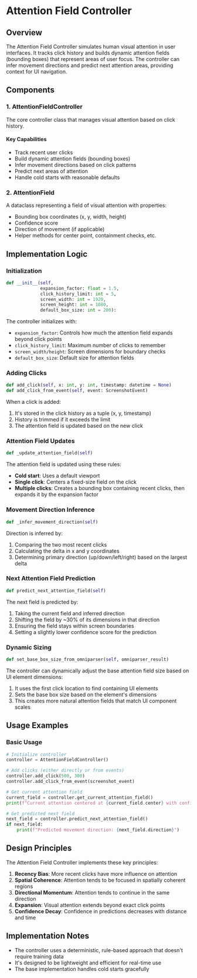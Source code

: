 # Attention Field Controller

## Overview

The Attention Field Controller simulates human visual attention in user interfaces. It tracks click history and builds dynamic attention fields (bounding boxes) that represent areas of user focus. The controller can infer movement directions and predict next attention areas, providing context for UI navigation.

## Components

### 1. AttentionFieldController

The core controller class that manages visual attention based on click history.

#### Key Capabilities

- Track recent user clicks
- Build dynamic attention fields (bounding boxes)
- Infer movement directions based on click patterns
- Predict next areas of attention
- Handle cold starts with reasonable defaults

### 2. AttentionField

A dataclass representing a field of visual attention with properties:

- Bounding box coordinates (x, y, width, height)
- Confidence score
- Direction of movement (if applicable)
- Helper methods for center point, containment checks, etc.

## Implementation Logic

### Initialization

```python
def __init__(self, 
             expansion_factor: float = 1.5, 
             click_history_limit: int = 5,
             screen_width: int = 1920, 
             screen_height: int = 1080,
             default_box_size: int = 200):
```

The controller initializes with:
- `expansion_factor`: Controls how much the attention field expands beyond click points
- `click_history_limit`: Maximum number of clicks to remember
- `screen_width/height`: Screen dimensions for boundary checks
- `default_box_size`: Default size for attention fields

### Adding Clicks

```python
def add_click(self, x: int, y: int, timestamp: datetime = None)
def add_click_from_event(self, event: ScreenshotEvent)
```

When a click is added:
1. It's stored in the click history as a tuple (x, y, timestamp)
2. History is trimmed if it exceeds the limit
3. The attention field is updated based on the new click

### Attention Field Updates

```python
def _update_attention_field(self)
```

The attention field is updated using these rules:
- **Cold start**: Uses a default viewport
- **Single click**: Centers a fixed-size field on the click
- **Multiple clicks**: Creates a bounding box containing recent clicks, then expands it by the expansion factor

### Movement Direction Inference

```python
def _infer_movement_direction(self)
```

Direction is inferred by:
1. Comparing the two most recent clicks
2. Calculating the delta in x and y coordinates
3. Determining primary direction (up/down/left/right) based on the largest delta

### Next Attention Field Prediction

```python
def predict_next_attention_field(self)
```

The next field is predicted by:
1. Taking the current field and inferred direction
2. Shifting the field by ~30% of its dimensions in that direction
3. Ensuring the field stays within screen boundaries
4. Setting a slightly lower confidence score for the prediction

### Dynamic Sizing

```python
def set_base_box_size_from_omniparser(self, omniparser_result)
```

The controller can dynamically adjust the base attention field size based on UI element dimensions:
1. It uses the first click location to find containing UI elements
2. Sets the base box size based on the element's dimensions
3. This creates more natural attention fields that match UI component scales

## Usage Examples

### Basic Usage

```python
# Initialize controller
controller = AttentionFieldController()

# Add clicks (either directly or from events)
controller.add_click(500, 300)
controller.add_click_from_event(screenshot_event)

# Get current attention field
current_field = controller.get_current_attention_field()
print(f"Current attention centered at {current_field.center} with confidence {current_field.confidence}")

# Get predicted next field
next_field = controller.predict_next_attention_field()
if next_field:
    print(f"Predicted movement direction: {next_field.direction}")
```

## Design Principles

The Attention Field Controller implements these key principles:

1. **Recency Bias**: More recent clicks have more influence on attention
2. **Spatial Coherence**: Attention tends to be focused in spatially coherent regions
3. **Directional Momentum**: Attention tends to continue in the same direction
4. **Expansion**: Visual attention extends beyond exact click points
5. **Confidence Decay**: Confidence in predictions decreases with distance and time

## Implementation Notes

- The controller uses a deterministic, rule-based approach that doesn't require training data
- It's designed to be lightweight and efficient for real-time use
- The base implementation handles cold starts gracefully 
